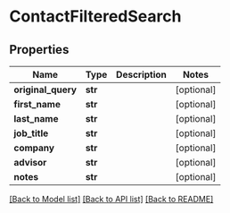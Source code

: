 # ContactFilteredSearch

## Properties
Name | Type | Description | Notes
------------ | ------------- | ------------- | -------------
**original_query** | **str** |  | [optional] 
**first_name** | **str** |  | [optional] 
**last_name** | **str** |  | [optional] 
**job_title** | **str** |  | [optional] 
**company** | **str** |  | [optional] 
**advisor** | **str** |  | [optional] 
**notes** | **str** |  | [optional] 

[[Back to Model list]](../README.md#documentation-for-models) [[Back to API list]](../README.md#documentation-for-api-endpoints) [[Back to README]](../README.md)


